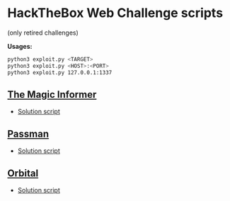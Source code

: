 # HackTheBox Web Challenge scripts

(only retired challenges)

**Usages:**

```bash
python3 exploit.py <TARGET>
python3 exploit.py <HOST>:<PORT>
python3 exploit.py 127.0.0.1:1337
```



## [The Magic Informer](https://app.hackthebox.com/challenges/the-magic-informer)
- [Solution script](https://github.com/gwyomarch/HTB-Web-Challenges/blob/main/TheMagicInformer/exploit.py)

## [Passman](https://app.hackthebox.com/challenges/passman)
- [Solution script](https://github.com/gwyomarch/HTB-Web-Challenges/blob/main/Passman/exploit.py)

## [Orbital](https://app.hackthebox.com/challenges/orbital)
- [Solution script](https://github.com/gwyomarch/HTB-Web-Challenges/blob/main/Orbital/exploit.py)